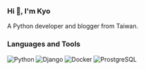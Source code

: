 ### Hi 👋, I'm Kyo

A Python developer and blogger from Taiwan.


### Languages and Tools

![Python](https://img.shields.io/badge/Python-3776AB?style=flat&logo=Python&logoColor=FFFFFF)
![Django](https://img.shields.io/badge/Django-214a35?style=flat&logo=Django&logoColor=FFFFFF)
![Docker](https://img.shields.io/badge/Docker-2496ED?style=flat&logo=Docker&logoColor=FFFFFF)
![ProstgreSQL](https://img.shields.io/badge/PostgreSQL-4169E1?style=flat&logo=PostgreSQL&logoColor=FFFFFF)
